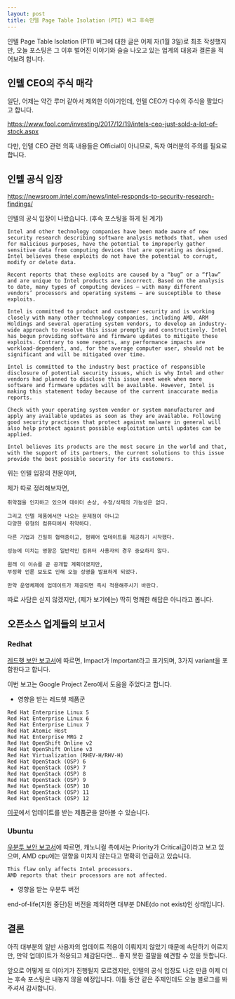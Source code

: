 ```yaml
---
layout: post
title: 인텔 Page Table Isolation (PTI) 버그 후속편
---
```


인텔 Page Table Isolation (PTI) 버그에 대한 글은 어제 자(1월 3일)로 최초 작성했지만, 오늘 포스팅은 그 이후 벌어진 이야기와 슬슬 나오고 있는 업계의 대응과 결론을 적어보려 합니다.

## 인텔 CEO의 주식 매각

일단, 어제는 약간 루머 같아서 제외한 이야기인데, 인텔 CEO가 다수의 주식을 팔았다고 합니다.

https://www.fool.com/investing/2017/12/19/intels-ceo-just-sold-a-lot-of-stock.aspx


다만, 인텔 CEO 관련 의혹 내용들은 Official이 아니므로, 독자 여러분의 주의를 필요로 합니다.

## 인텔 공식 입장

https://newsroom.intel.com/news/intel-responds-to-security-research-findings/

인텔의 공식 입장이 나왔습니다.
(후속 포스팅을 하게 된 계기)

```
Intel and other technology companies have been made aware of new security research describing software analysis methods that, when used for malicious purposes, have the potential to improperly gather sensitive data from computing devices that are operating as designed. Intel believes these exploits do not have the potential to corrupt, modify or delete data.

Recent reports that these exploits are caused by a “bug” or a “flaw” and are unique to Intel products are incorrect. Based on the analysis to date, many types of computing devices — with many different vendors’ processors and operating systems — are susceptible to these exploits.

Intel is committed to product and customer security and is working closely with many other technology companies, including AMD, ARM Holdings and several operating system vendors, to develop an industry-wide approach to resolve this issue promptly and constructively. Intel has begun providing software and firmware updates to mitigate these exploits. Contrary to some reports, any performance impacts are workload-dependent, and, for the average computer user, should not be significant and will be mitigated over time.

Intel is committed to the industry best practice of responsible disclosure of potential security issues, which is why Intel and other vendors had planned to disclose this issue next week when more software and firmware updates will be available. However, Intel is making this statement today because of the current inaccurate media reports.

Check with your operating system vendor or system manufacturer and apply any available updates as soon as they are available. Following good security practices that protect against malware in general will also help protect against possible exploitation until updates can be applied.

Intel believes its products are the most secure in the world and that, with the support of its partners, the current solutions to this issue provide the best possible security for its customers.
```

위는 인텔 입장의 전문이며,

제가 따로 정리해보자면,
```
취약점을 인지하고 있으며 데이터 손상, 수정/삭제의 가능성은 없다.

그리고 인텔 제품에서만 나오는 문제점이 아니고 
다양한 유형의 컴퓨터에서 취약하다.

다른 기업과 긴밀히 협력중이고, 펌웨어 업데이트를 제공하기 시작했다.

성능에 미치는 영향은 일반적인 컴퓨터 사용자의 경우 중요하지 않다.

원래 이 이슈를 곧 공개할 계획이였지만, 
부정확 언론 보도로 인해 오늘 성명을 발표하게 되었다.

만약 운영체제에 업데이트가 제공되면 즉시 적용해주시기 바란다.
```

따로 사담은 싣지 않겠지만, (제가 보기에는) 딱히 명쾌한 해답은 아니라고 봅니다.

## 오픈소스 업계들의 보고서

### Redhat

[레드햇 보안 보고서](https://access.redhat.com/security/vulnerabilities/speculativeexecution)에 따르면,
Impact가 Important라고 표기되며, 3가지 variant을 포함한다고 합니다.

이번 보고는 Google Project Zero에서 도움을 주었다고 합니다.

* 영향을 받는 레드햇 제품군

```
Red Hat Enterprise Linux 5
Red Hat Enterprise Linux 6
Red Hat Enterprise Linux 7
Red Hat Atomic Host
Red Hat Enterprise MRG 2
Red Hat OpenShift Online v2
Red Hat OpenShift Online v3
Red Hat Virtualization (RHEV-H/RHV-H)
Red Hat OpenStack (OSP) 6
Red Hat OpenStack (OSP) 7
Red Hat OpenStack (OSP) 8
Red Hat OpenStack (OSP) 9
Red Hat OpenStack (OSP) 10
Red Hat OpenStack (OSP) 11
Red Hat OpenStack (OSP) 12
```

[이곳](https://access.redhat.com/security/vulnerabilities/speculativeexecution)에서 업데이트를 받는 제품군을 알아볼 수 있습니다.

### Ubuntu

[우분투 보안 보고서](https://people.canonical.com/~ubuntu-security/cve/2017/CVE-2017-5754.html)에 따르면, 캐노니컬 측에서는 Priority가 Critical급이라고 보고 있으며, AMD cpu에는 영향을 미치지 않는다고 명확히 언급하고 있습니다.

```
This flaw only affects Intel processors. 
AMD reports that their processors are not affected.
```

* 영향을 받는 우분투 버전

end-of-life(지원 중단)된 버전을 제외하면 대부분 DNE(do not exist)인 상태입니다.


## 결론

아직 대부분의 일반 사용자의 업데이트 적용이 이뤄지지 않았기 때문에 속단하기 이르지만, 만약 업데이트가 적용되고 체감된다면... 좋지 못한 결말을 예견할 수 있을 듯합니다.

앞으로 어떻게 또 이야기가 진행될지 모르겠지만, 인텔의 공식 입장도 나온 만큼 이제 더는  후속 포스팅은 내놓지 않을 예정입니다.
이틀 동안 같은 주제인데도 오늘 블로그를 봐주셔서 감사합니다.